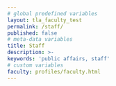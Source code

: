 ```yaml
---
# global predefined variables
layout: tla_faculty_test
permalink: /staff/
published: false
# meta-data variables
title: Staff
description: >-
keywords: 'public affairs, staff'
# custom variables
faculty: profiles/faculty.html
---
```

